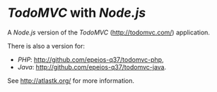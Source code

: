 # *TodoMVC* with *Node.js*

A *Node.js* version of the *TodoMVC* (<http://todomvc.com/>) application.

There is also a version for:

* *PHP*: <http://github.com/epeios-q37/todomvc-php>,
* *Java*: <http://github.com/epeios-q37/todomvc-java>.

See <http://atlastk.org/> for more information.
